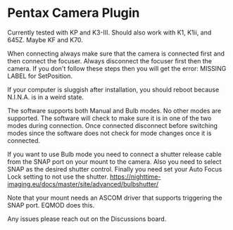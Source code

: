 ﻿# Pentax Camera Plugin

Currently tested with KP and K3-III. Should also work with K1, K1ii, and 645Z.  Maybe KF and K70.

When connecting always make sure that the camera is connected first and then connect the focuser.  Always disconnect the focuser first then the camera.  If you don't follow these steps then you will get the error: MISSING LABEL for SetPosition.

If your computer is sluggish after installation, you should reboot because N.I.N.A. is in a weird state.

The software supports both Manual and Bulb modes.  No other modes are supported.  The software will check to make sure it is in one of the two modes during connection.  Once connected disconnect before switching modes since the software does not check for mode changes once it is connected. 

If you want to use Bulb mode you need to connect a shutter release cable from the SNAP port on your mount to the camera. Also you need to select SNAP as the desired shutter control. Finally you need set your Auto Focus Lock setting to not use the shutter.
https://nighttime-imaging.eu/docs/master/site/advanced/bulbshutter/

Note that your mount needs an ASCOM driver that supports triggering the SNAP port.  EQMOD does this.

Any issues please reach out on the Discussions board.
